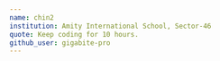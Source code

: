 ```yaml
---
name: chin2
institution: Amity International School, Sector-46
quote: Keep coding for 10 hours.
github_user: gigabite-pro
---
```


